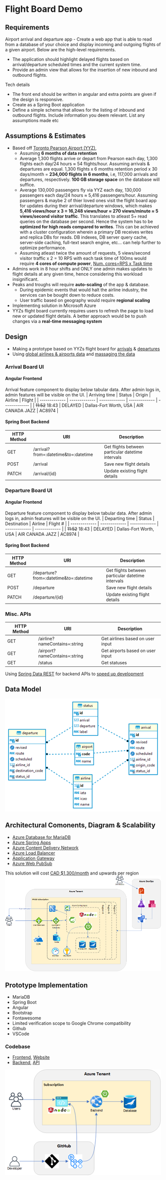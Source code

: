 # Flight Board Demo

## Requirements

Airport arrival and departure app - Create a web app that is able to read from a database of your choice and display incoming and outgoing
flights of a given airport. Below are the high-level requirements.
- The application should highlight delayed flights based on arrival/departure scheduled times and the current system time.
- Provide an admin view that allows for the insertion of new inbound and outbound flights.

Tech details
- The front end should be written in angular and extra points are given if the design is responsive.
- Create as a Spring Boot application
- Define a simple schema that allows for the listing of inbound and outbound flights. Include information you deem relevant. List any assumptions made etc

## Assumptions & Estimates

- Based off [Toronto Pearson Airport (YYZ)](https://www.torontopearson.com/en/whats-happening/stories/whyyz/how-our-runways-work),
  - Assuming **6 months of data retention**
  - Average 1,300 flights arrive or depart from Pearson each day, 1,300 flights each day/24 hours ≈ 54 flights/hour. Assuming arrivals & departures are equal. 1,300 flights x 6 months retention period x 30 days/month = **234,000 flights in 6 months**, i.e, 117,000 arrivals and departures, respectively. **100 GB storage space** on the database will suffice.
  - Average 130,000 passengers fly via YYZ each day, 130,000 passengers each day/24 hours ≈ 5,416 passengers/hour. Assuming passengers & maybe 2 of thier loved ones visit the flight board app for updates during their arrival/departure windows, which makes **5,416 views/hour x 3 = 16,248 views/hour ≈ 270 views/minute ≈ 5 views/second visitor traffic**. This translates to atleast 5+ read queries on the database per second. Hence the system has to be **optimized for high reads compared to writes**. This can be achieved with a cluster configuration wherein a primary DB receives writes and replica DBs for reads. DB indexes, DB server query cache, server-side caching, full-text search engine, etc... can help further to optimize performance.
  - Assuming atleast twice the amount of requests, 5 views/second visitor traffic x 2 = 10 RPS with each task time of 100ms would require **4 cores of compute power**, [Num. cores=RPS x Task time](https://wrongsideofmemphis.com/2013/10/21/requests-per-second-a-reference/)
- Admins work in 8 hour shifts and ONLY one admin makes updates to flight details at any given time, hence considering this workload insignificant.
- Peaks and troughs will require **auto-scaling** of the app & database.
  - During epidemic events that would halt the airline industry, the services can be bought down to reduce costs.
  - User traffic based on geography would require **regional scaling**
- Implementing solution in Microsoft Azure
- YYZs flight board currently requires users to refresh the page to load new or updated flight details. A better approach would be to push changes via a **real-time messaging system**

## Design

- Making a prototype based on YYZs flight board for [arrivals](https://www.torontopearson.com/en/arrivals) & [departures](https://www.torontopearson.com/en/departures)
- Using [global airlines & airports data](https://openflights.org/data.html) and [massaging the data](data)

### Arrival Board UI

#### Angular Frontend
Arrival feature component to display below tabular data. After admin logs in, admin features will be visible on the UI.
| Arriving time  | Status | Origin | Airline | Flight  |
| ------------- | ------------- | ------------- | ------------- | ------------- |
| ~~11:52~~ 18:43 | DELAYED | Dallas-Fort Worth, USA | AIR CANADA JAZZ | AC8974 |

#### Spring Boot Backend
| HTTP Method  | URI | Description |
| ------------- | ------------- | ------------- |
| GET  | /arrival?from=:datetime&to=:datetime | Get flights between particular datetime intervals |
| POST  | /arrival | Save new flight details |
| PATCH  | /arrival/{id} | Update existing flight details |

### Departure Board UI

#### Angular Frontend
Departure feature component to display below tabular data. After admin logs in, admin features will be visible on the UI.
| Departing time  | Status | Destination | Airline | Flight # |
| ------------- | ------------- | ------------- | ------------- | ------------- |
| ~~11:52~~ 18:43 | DELAYED | Dallas-Fort Worth, USA | AIR CANADA JAZZ | AC8974 |

#### Spring Boot Backend
| HTTP Method  | URI | Description |
| ------------- | ------------- | ------------- |
| GET  | /departure?from=:datetime&to=:datetime | Get flights between particular datetime intervals |
| POST  | /departure | Save new flight details |
| PATCH  | /departure/{id} | Update existing flight details |

### Misc. APIs
| HTTP Method  | URI | Description |
| ------------- | ------------- | ------------- |
| GET  | /airline?nameContains=:string | Get airlines based on user input |
| GET  | /airport?nameContains=:string | Get airports based on user input |
| GET  | /status | Get statuses |

Using [Spring Data REST](https://spring.io/projects/spring-data-rest) for backend APIs to [speed up development](https://speakerdeck.com/olivergierke/advanced-spring-data-rest?slide=5)

## Data Model

![ERD diagram](media/flight-board-erd.png)

## Architectural Comonents, Diagram & Scalability

- [Azure Database for MariaDB](https://azure.microsoft.com/en-us/products/mariadb/)
- [Azure Spring Apps](https://azure.microsoft.com/en-us/products/spring-apps/)
- [Azure Content Delivery Network](https://azure.microsoft.com/en-us/products/cdn/)
- [Azure Load Balancer](https://azure.microsoft.com/en-us/products/load-balancer/)
- [Application Gateway](https://azure.microsoft.com/en-us/products/application-gateway/)
- [Azure Web PubSub](https://azure.microsoft.com/en-us/products/web-pubsub/)

This solution will cost [CAD $1,300/month](media/price-estimate.xlsx) and upwards per region
![Architecture Diagram](media/flight-board-architecture.png)

## Prototype Implementation

- MariaDB
- Spring Boot
- Angular
- Bootstrap
- Fontawesome
- Limited verification scope to Google Chrome compatibility
- Github
- VSCode

### Codebase
- [Frontend](https://github.com/MrC0mm0n/flight-board-frontend), [Website](https://ambitious-ground-0244a4410.2.azurestaticapps.net/)
- [Backend](https://github.com/MrC0mm0n/flight-board-backend), [API](https://flight-board-backend.azurewebsites.net/api)

![Architecture Diagram](media/prototype.png)
